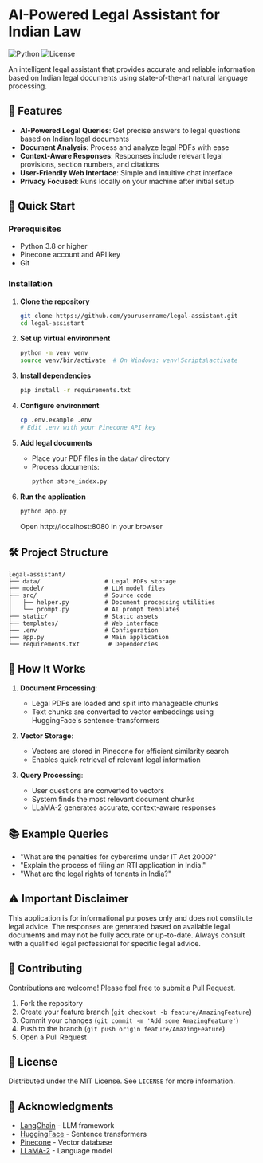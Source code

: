 # AI-Powered Legal Assistant for Indian Law

![Python](https://img.shields.io/badge/python-3.8+-blue.svg)
![License](https://img.shields.io/badge/License-MIT-green.svg)

An intelligent legal assistant that provides accurate and reliable information based on Indian legal documents using state-of-the-art natural language processing.

## 🌟 Features

- **AI-Powered Legal Queries**: Get precise answers to legal questions based on Indian legal documents
- **Document Analysis**: Process and analyze legal PDFs with ease
- **Context-Aware Responses**: Responses include relevant legal provisions, section numbers, and citations
- **User-Friendly Web Interface**: Simple and intuitive chat interface
- **Privacy Focused**: Runs locally on your machine after initial setup

## 🚀 Quick Start

### Prerequisites
- Python 3.8 or higher
- Pinecone account and API key
- Git

### Installation

1. **Clone the repository**
   ```bash
   git clone https://github.com/yourusername/legal-assistant.git
   cd legal-assistant
   ```

2. **Set up virtual environment**
   ```bash
   python -m venv venv
   source venv/bin/activate  # On Windows: venv\Scripts\activate
   ```

3. **Install dependencies**
   ```bash
   pip install -r requirements.txt
   ```

4. **Configure environment**
   ```bash
   cp .env.example .env
   # Edit .env with your Pinecone API key
   ```

5. **Add legal documents**
   - Place your PDF files in the `data/` directory
   - Process documents:
     ```bash
     python store_index.py
     ```

6. **Run the application**
   ```bash
   python app.py
   ```
   Open http://localhost:8080 in your browser

## 🛠️ Project Structure

```
legal-assistant/
├── data/                  # Legal PDFs storage
├── model/                 # LLM model files
├── src/                   # Source code
│   ├── helper.py          # Document processing utilities
│   └── prompt.py          # AI prompt templates
├── static/                # Static assets
├── templates/             # Web interface
├── .env                   # Configuration
├── app.py                 # Main application
└── requirements.txt        # Dependencies
```

## 🤖 How It Works

1. **Document Processing**:
   - Legal PDFs are loaded and split into manageable chunks
   - Text chunks are converted to vector embeddings using HuggingFace's sentence-transformers

2. **Vector Storage**:
   - Vectors are stored in Pinecone for efficient similarity search
   - Enables quick retrieval of relevant legal information

3. **Query Processing**:
   - User questions are converted to vectors
   - System finds the most relevant document chunks
   - LLaMA-2 generates accurate, context-aware responses

## 📚 Example Queries

- "What are the penalties for cybercrime under IT Act 2000?"
- "Explain the process of filing an RTI application in India."
- "What are the legal rights of tenants in India?"

## ⚠️ Important Disclaimer

This application is for informational purposes only and does not constitute legal advice. The responses are generated based on available legal documents and may not be fully accurate or up-to-date. Always consult with a qualified legal professional for specific legal advice.

## 🤝 Contributing

Contributions are welcome! Please feel free to submit a Pull Request.

1. Fork the repository
2. Create your feature branch (`git checkout -b feature/AmazingFeature`)
3. Commit your changes (`git commit -m 'Add some AmazingFeature'`)
4. Push to the branch (`git push origin feature/AmazingFeature`)
5. Open a Pull Request

## 📝 License

Distributed under the MIT License. See `LICENSE` for more information.

## 🙏 Acknowledgments

- [LangChain](https://python.langchain.com/) - LLM framework
- [HuggingFace](https://huggingface.co/) - Sentence transformers
- [Pinecone](https://www.pinecone.io/) - Vector database
- [LLaMA-2](https://ai.meta.com/llama/) - Language model
